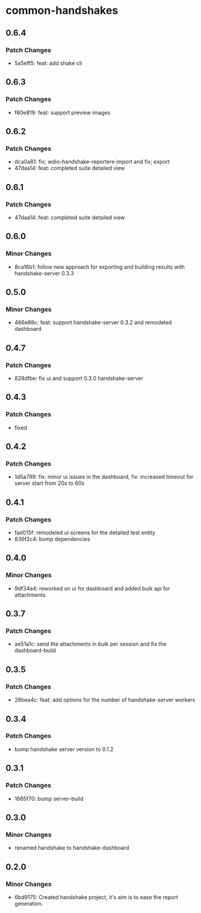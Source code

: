 # common-handshakes

## 0.6.4

### Patch Changes

- 5a5eff5: feat: add shake cli

## 0.6.3

### Patch Changes

- f60e819: feat: support preview images

## 0.6.2

### Patch Changes

- dca0a81: fix; wdio-handshake-reportere import and fix; export
- 47daa14: feat: completed suite detailed view

## 0.6.1

### Patch Changes

- 47daa14: feat: completed suite detailed view

## 0.6.0

### Minor Changes

- 8ca16b1: follow new approach for exporting and building results with handshake-server 0.3.3

## 0.5.0

### Minor Changes

- 466e88c: feat: support handshake-server 0.3.2 and remodeled dashboard

## 0.4.7

### Patch Changes

- 828dfbe: fix ui and support 0.3.0 handshake-server

## 0.4.3

### Patch Changes

- fixed

## 0.4.2

### Patch Changes

- 1d5a789: fix: minor ui issues in the dashboard, fix: increased timeout for server start from 20s to 60s

## 0.4.1

### Patch Changes

- fad015f: remodeled ui screens for the detailed test entity
- 836f2c4: bump dependencies

## 0.4.0

### Minor Changes

- 9df34e4: reworked on ui for dashboard and added bulk api for attachments

## 0.3.7

### Patch Changes

- ae51a1c: send the attachments in bulk per session and fix the dashboard-build

## 0.3.5

### Patch Changes

- 28bea4c: feat: add options for the number of handshake-server workers

## 0.3.4

### Patch Changes

- bump handshake server version to 0.1.2

## 0.3.1

### Patch Changes

- 1665f70: bump server-build

## 0.3.0

### Minor Changes

- renamed handshake to handshake-dashboard

## 0.2.0

### Minor Changes

- 6bd9175: Created handshake project, it's aim is to ease the report generation.
